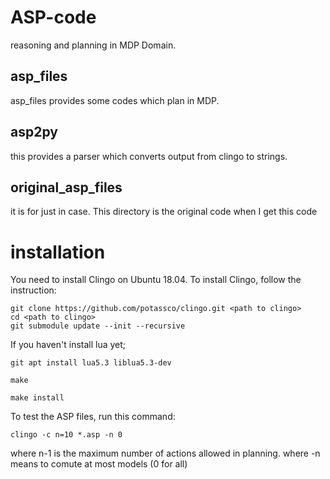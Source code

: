 # ASP-code
reasoning and planning in MDP Domain.

## asp_files
asp_files provides some codes which plan in MDP.

## asp2py
this provides a parser which converts output from clingo to strings.

## original_asp_files
it is for just in case. This directory is the original code when I get this code

# installation
You need to install Clingo on Ubuntu 18.04. 
To install Clingo, follow the instruction:
	
	git clone https://github.com/potassco/clingo.git <path to clingo>
	cd <path to clingo>
	git submodule update --init --recursive
	
If you haven't install lua yet;

	git apt install lua5.3 liblua5.3-dev

	make
	
	make install

To test the ASP files, run this command: 

	clingo -c n=10 *.asp -n 0

where n-1 is the maximum number of actions allowed in planning. 
where -n means to comute at most <n> models (0 for all)
